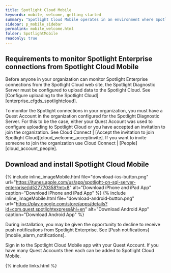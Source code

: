 ```yaml
---
title: Spotlight Cloud Mobile
keywords: mobile, welcome, getting started
summary: "Spotlight Cloud Mobile operates in an environment where Spotlight Enterprise, Spotlight on SQL Server and / or Spotlight on Oracle is installed. Use Spotlight Cloud Mobile to monitor your Spotlight connections remotely via your mobile device. Spotlight Cloud Mobile features include a heat map, alarms list, alarm details and the ability to snooze and acknowledge alarms."
sidebar: p_mobile_sidebar
permalink: mobile_welcome.html
folder: SpotlightMobile
readonly: true
---
```



## Requirements to monitor Spotlight Enterprise connections from Spotlight Cloud Mobile
Before anyone in your organization can monitor Spotlight Enterprise connections from the Spotlight Cloud web site, the Spotlight Diagnostic Server must be configured to upload data to the Spotlight Cloud. See [Configure uploading to the Spotlight Cloud][enterprise_cfgds_spotlightcloud].

To monitor the Spotlight connections in your organization, you must have a Quest Account in the organization configured for the Spotlight Diagnostic Server. For this to be the case, either your Quest Account was used to configure uploading to Spotlight Cloud or you have accepted an invitation to join the organization. See Cloud Connect \| [Accept the invitation to join Spotlight Cloud][cloud_welcome_acceptinvite]. If you want to invite someone to join the organization use Cloud Connect \|  [People][cloud_account_people].


## Download and install Spotlight Cloud Mobile

{% include inline_imageMobile.html file="download-ios-button.png" url="https://itunes.apple.com/us/app/spotlight-on-sql-server-enterprise/id527770358?mt=8" alt="Download iPhone and iPad App" caption="Download iPhone and iPad App" %} {% include inline_imageMobile.html file="download-android-button.png" url="https://play.google.com/store/apps/details?id=com.quest.spotlightexpress&hl=en" alt="Download Android App" caption="Download Android App" %}

During installation, you may be given the opportunity to decline to receive push notifications from Spotlight Enterprise. See [Push notifications][mobile_alarm_notifications].

Sign in to the Spotlight Cloud Mobile app with your Quest Account. If you have many Quest Accounts then each can be added to Spotlight Cloud Mobile.

{% include links.html %}
